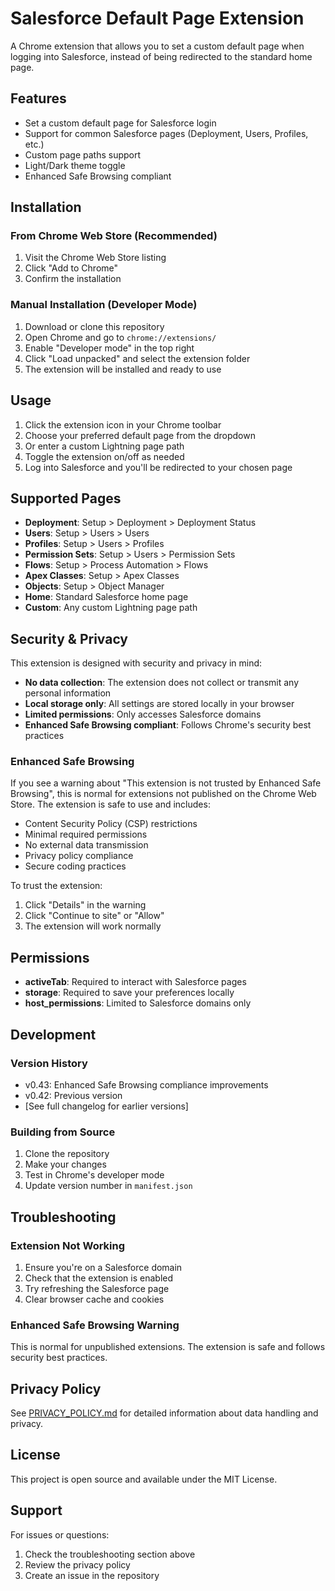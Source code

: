 # Salesforce Default Page Extension

A Chrome extension that allows you to set a custom default page when logging into Salesforce, instead of being redirected to the standard home page.

## Features

- Set a custom default page for Salesforce login
- Support for common Salesforce pages (Deployment, Users, Profiles, etc.)
- Custom page paths support
- Light/Dark theme toggle
- Enhanced Safe Browsing compliant

## Installation

### From Chrome Web Store (Recommended)
1. Visit the Chrome Web Store listing
2. Click "Add to Chrome"
3. Confirm the installation

### Manual Installation (Developer Mode)
1. Download or clone this repository
2. Open Chrome and go to `chrome://extensions/`
3. Enable "Developer mode" in the top right
4. Click "Load unpacked" and select the extension folder
5. The extension will be installed and ready to use

## Usage

1. Click the extension icon in your Chrome toolbar
2. Choose your preferred default page from the dropdown
3. Or enter a custom Lightning page path
4. Toggle the extension on/off as needed
5. Log into Salesforce and you'll be redirected to your chosen page

## Supported Pages

- **Deployment**: Setup > Deployment > Deployment Status
- **Users**: Setup > Users > Users
- **Profiles**: Setup > Users > Profiles
- **Permission Sets**: Setup > Users > Permission Sets
- **Flows**: Setup > Process Automation > Flows
- **Apex Classes**: Setup > Apex Classes
- **Objects**: Setup > Object Manager
- **Home**: Standard Salesforce home page
- **Custom**: Any custom Lightning page path

## Security & Privacy

This extension is designed with security and privacy in mind:

- **No data collection**: The extension does not collect or transmit any personal information
- **Local storage only**: All settings are stored locally in your browser
- **Limited permissions**: Only accesses Salesforce domains
- **Enhanced Safe Browsing compliant**: Follows Chrome's security best practices

### Enhanced Safe Browsing

If you see a warning about "This extension is not trusted by Enhanced Safe Browsing", this is normal for extensions not published on the Chrome Web Store. The extension is safe to use and includes:

- Content Security Policy (CSP) restrictions
- Minimal required permissions
- No external data transmission
- Privacy policy compliance
- Secure coding practices

To trust the extension:
1. Click "Details" in the warning
2. Click "Continue to site" or "Allow"
3. The extension will work normally

## Permissions

- **activeTab**: Required to interact with Salesforce pages
- **storage**: Required to save your preferences locally
- **host_permissions**: Limited to Salesforce domains only

## Development

### Version History
- v0.43: Enhanced Safe Browsing compliance improvements
- v0.42: Previous version
- [See full changelog for earlier versions]

### Building from Source
1. Clone the repository
2. Make your changes
3. Test in Chrome's developer mode
4. Update version number in `manifest.json`

## Troubleshooting

### Extension Not Working
1. Ensure you're on a Salesforce domain
2. Check that the extension is enabled
3. Try refreshing the Salesforce page
4. Clear browser cache and cookies

### Enhanced Safe Browsing Warning
This is normal for unpublished extensions. The extension is safe and follows security best practices.

## Privacy Policy

See [PRIVACY_POLICY.md](PRIVACY_POLICY.md) for detailed information about data handling and privacy.

## License

This project is open source and available under the MIT License.

## Support

For issues or questions:
1. Check the troubleshooting section above
2. Review the privacy policy
3. Create an issue in the repository
